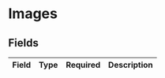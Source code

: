 # Images


## Fields

| Field       | Type        | Required    | Description |
| ----------- | ----------- | ----------- | ----------- |